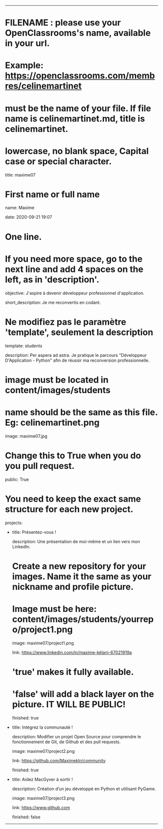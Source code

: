 ---

# FILENAME : please use your OpenClassrooms's name, available in your url.
# Example: https://openclassrooms.com/membres/celinemartinet
# must be the name of your file. If file name is celinemartinet.md, title is celinemartinet.
# lowercase, no blank space, Capital case or special character.
title: maxime07

# First name or full name
name: Maxime

date: 2020-09-21 19:07

# One line.
# If you need more space, go to the next line and add 4 spaces on the left, as in 'description'.
objective: J'aspire à devenir développeur professionnel d'application.

short_description: Je me reconvertis en codant.

# Ne modifiez pas le paramètre 'template', seulement la description
template: students

description:
    Per aspera ad astra. Je pratique le parcours "Développeur D'Application - Python" afin de réussir ma reconversion professionnelle.

# image must be located in content/images/students
# name should be the same as this file. Eg: celinemartinet.png
image: maxime07.jpg

# Change this to True when you do you pull request.
public: True

# You need to keep the exact same structure for each new project.
projects:
  
  - title: Présentez-vous !
    
    description: Une présentation de moi-même et un lien vers mon LinkedIn.
    # Create a new repository for your images. Name it the same as your nickname and profile picture.
    # Image must be here: content/images/students/yourrepo/project1.png
    
    image: maxime07/project1.png
   
    link: https://www.linkedin.com/in/maxime-kélani-67021919a 
    # 'true' makes it fully available.
    # 'false' will add a black layer on the picture. IT WILL BE PUBLIC!
    
    finished: true
  
  - title: Intégrez la communauté !
    
    description: Modifier un projet Open Source pour comprendre le fonctionnement de Git, de Github et des pull requests. 
    
    image: maxime07/project2.png
    
    link: https://github.com/Maximekln/community
    
    finished: true
 
 - title: Aidez MacGyver à sortir !
    
    description: Création d’un jeu développé en Python et utilisant PyGame.
    
    image: maxime07/project3.png
    
    link: https://www.github.com
    
    finished: false
---
